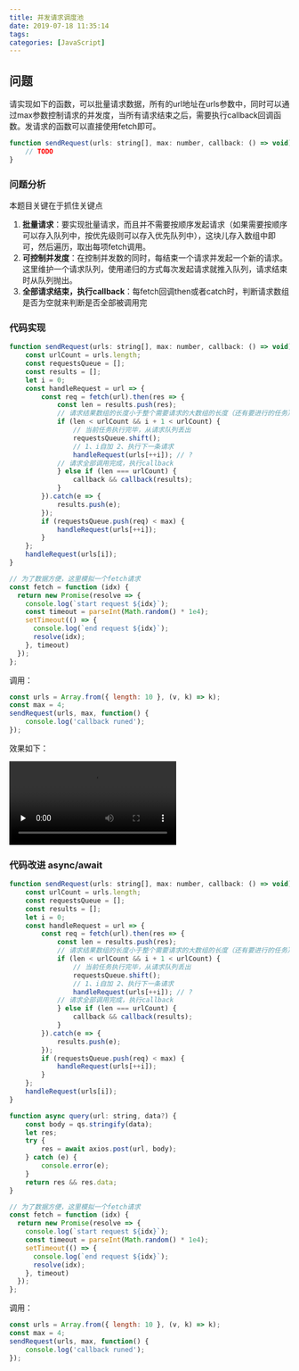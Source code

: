 ```yaml
---
title: 并发请求调度池
date: 2019-07-18 11:35:14
tags:
categories: [JavaScript]
---
```


## 问题

请实现如下的函数，可以批量请求数据，所有的url地址在urls参数中，同时可以通过max参数控制请求的并发度，当所有请求结束之后，需要执行callback回调函数。发请求的函数可以直接使用fetch即可。

```js
function sendRequest(urls: string[], max: number, callback: () => void) {
    // TODO
}
```
<!-- more -->
### 问题分析

本题目关键在于抓住关键点

1. **批量请求**：要实现批量请求，而且并不需要按顺序发起请求（如果需要按顺序可以存入队列中，按优先级则可以存入优先队列中），这块儿存入数组中即可，然后遍历，取出每项fetch调用。
2. **可控制并发度**：在控制并发数的同时，每结束一个请求并发起一个新的请求。这里维护一个请求队列，使用递归的方式每次发起请求就推入队列，请求结束时从队列抛出。
3. **全部请求结束，执行callback**：每fetch回调then或者catch时，判断请求数组是否为空就来判断是否全部被调用完

### 代码实现

```js
function sendRequest(urls: string[], max: number, callback: () => void) {
    const urlCount = urls.length;
    const requestsQueue = [];
    const results = [];
    let i = 0;
    const handleRequest = url => {
        const req = fetch(url).then(res => {
            const len = results.push(res);
            // 请求结果数组的长度小于整个需要请求的大数组的长度（还有要进行的任务） && 下一条请求存在
            if (len < urlCount && i + 1 < urlCount) {
                // 当前任务执行完毕，从请求队列丢出
                requestsQueue.shift();
                // 1、i自加 2、执行下一条请求
                handleRequest(urls[++i]); // ?
            // 请求全部调用完成，执行callback
            } else if (len === urlCount) {
                callback && callback(results);
            }
        }).catch(e => {
            results.push(e);
        });
        if (requestsQueue.push(req) < max) {
            handleRequest(urls[++i]);
        }
    };
    handleRequest(urls[i]);
}

// 为了数据方便，这里模拟一个fetch请求
const fetch = function (idx) {
  return new Promise(resolve => {
    console.log(`start request ${idx}`);
    const timeout = parseInt(Math.random() * 1e4);
    setTimeout(() => {
      console.log(`end request ${idx}`);
      resolve(idx);
    }, timeout)
  });
};
```

调用：

```js
const urls = Array.from({ length: 10 }, (v, k) => k);
const max = 4;
sendRequest(urls, max, function() {
    console.log('callback runed');
});
```

效果如下：

<video id="video" controls="" preload="none">
    <source id="mp4" src="result.mov" type="video/mp4">
</video>

### 代码改进 async/await

```js
function sendRequest(urls: string[], max: number, callback: () => void) {
    const urlCount = urls.length;
    const requestsQueue = [];
    const results = [];
    let i = 0;
    const handleRequest = url => {
        const req = fetch(url).then(res => {
            const len = results.push(res);
            // 请求结果数组的长度小于整个需要请求的大数组的长度（还有要进行的任务） && 下一条请求存在
            if (len < urlCount && i + 1 < urlCount) {
                // 当前任务执行完毕，从请求队列丢出
                requestsQueue.shift();
                // 1、i自加 2、执行下一条请求
                handleRequest(urls[++i]); // ?
            // 请求全部调用完成，执行callback
            } else if (len === urlCount) {
                callback && callback(results);
            }
        }).catch(e => {
            results.push(e);
        });
        if (requestsQueue.push(req) < max) {
            handleRequest(urls[++i]);
        }
    };
    handleRequest(urls[i]);
}

function async query(url: string, data?) {
    const body = qs.stringify(data);
    let res;
    try {
        res = await axios.post(url, body);
    } catch (e) {
        console.error(e);
    }
    return res && res.data;
}

// 为了数据方便，这里模拟一个fetch请求
const fetch = function (idx) {
  return new Promise(resolve => {
    console.log(`start request ${idx}`);
    const timeout = parseInt(Math.random() * 1e4);
    setTimeout(() => {
      console.log(`end request ${idx}`);
      resolve(idx);
    }, timeout)
  });
};
```

调用：

```js
const urls = Array.from({ length: 10 }, (v, k) => k);
const max = 4;
sendRequest(urls, max, function() {
    console.log('callback runed');
});
```
